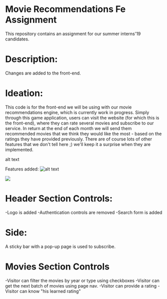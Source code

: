 # Movie Recommendations Fe Assignment
This repository contains an assignment for our summer interns'19 candidates.

# Description:
Changes are added to the front-end.

# Ideation:
This code is for the front-end we will be using with our movie recommendations engine, which is currently work in progress. Simply through this game application, users can visit the website (for which this is the front-end), where they can rate several movies and subscribe to our service. In return at the end of each month we will send them recommended movies that we think they would like the most - based on the ratings they have provided previously. There are of course lots of other features that we don't tell here ;) we'll keep it a surprise when they are implemented.

alt text

Features added:
![alt text](img.png)

![](images/newFrontEnd)

# Header Section Controls:
-Logo is added
-Authentication controls are removed
-Search form is added

# Side:
 A sticky bar with a pop-up page is used to subscribe. 

# Movies Section Controls
-Visitor can filter the movies by year or type using checkboxes
-Visitor can get the next batch of movies using page nav.
-Visitor can provide a rating
-Visitor can know "his learned rating"

